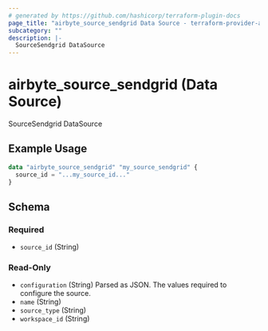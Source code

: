 ```yaml
---
# generated by https://github.com/hashicorp/terraform-plugin-docs
page_title: "airbyte_source_sendgrid Data Source - terraform-provider-airbyte"
subcategory: ""
description: |-
  SourceSendgrid DataSource
---
```


# airbyte_source_sendgrid (Data Source)

SourceSendgrid DataSource

## Example Usage

```terraform
data "airbyte_source_sendgrid" "my_source_sendgrid" {
  source_id = "...my_source_id..."
}
```

<!-- schema generated by tfplugindocs -->
## Schema

### Required

- `source_id` (String)

### Read-Only

- `configuration` (String) Parsed as JSON.
The values required to configure the source.
- `name` (String)
- `source_type` (String)
- `workspace_id` (String)


